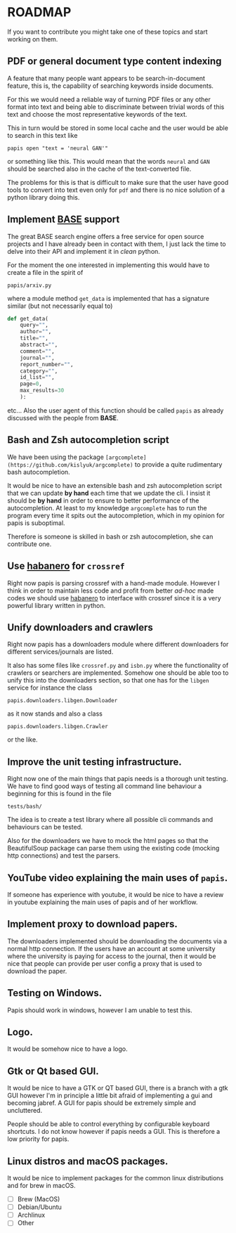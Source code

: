 # ROADMAP

If you want to contribute you might take one of these topics and
start working on them.

## PDF or general document type content indexing

A feature that many people want appears to be search-in-document
feature, this is, the capability of searching keywords inside documents.

For this we would need a reliable way of turning PDF files or any other
format into text and being able to discriminate between trivial words
of this text and choose the most representative keywords of the text.

This in turn would be stored in some local cache and the user would
be able to search in this text like

```
papis open "text = 'neural GAN'"
```

or something like this. This would mean that the words ``neural`` and ``GAN``
should be searched also in the cache of the text-converted file.

The problems for this is that is difficult to make sure that the user
have good tools to convert into text even only for ``pdf`` and there is
no nice solution of a python library doing this.

## Implement [BASE](https://en.wikipedia.org/wiki/BASE_(search_engine)) support

The great BASE search engine offers a free service for open source projects
and I have already been in contact with them, I just lack the time
to delve into their API and implement it in *clean* python.

For the moment the one interested in implementing this would have to create
a file in the spirit of

```
papis/arxiv.py
```

where a module method ``get_data`` is implemented that has a signature
similar (but not necessarily equal to)

```python
def get_data(
    query="",
    author="",
    title="",
    abstract="",
    comment="",
    journal="",
    report_number="",
    category="",
    id_list="",
    page=0,
    max_results=30
    ):
```

etc... Also the user agent of this function should be called ``papis``
as already discussed with the people from **BASE**.

## Bash and Zsh autocompletion script

We have been using the package
``[argcomplete](https://github.com/kislyuk/argcomplete)``
to provide a quite rudimentary bash autocompletion.

It would be nice to have an extensible bash and zsh autocompletion
script that we can update **by hand** each time that we update
the cli. I insist it should be **by hand** in order to ensure
to better performance of the autocompletion. At least to my knowledge
``argcomplete`` has to run the program every time it spits out the
autocompletion, which in my opinion for papis is suboptimal.

Therefore is someone is skilled in bash or zsh autocompletion, she
can contribute one.

## Use [habanero](https://github.com/sckott/habanero) for ``crossref``

Right now papis is parsing crossref with a hand-made module.
However I think in order to maintain less code and profit from better
*ad-hoc* made codes we should use
[habanero](https://github.com/sckott/habanero)  to interface with
crossref since it is a very powerful library written in python.

## Unify downloaders and crawlers

Right now papis has a downloaders module where
different downloaders for different services/journals are listed.

It also has some files like ``crossref.py`` and ``isbn.py``
where the functionality of crawlers or searchers are implemented.
Somehow one should be able too to unify this into the downloaders section,
so that one has for the ``libgen`` service for instance the class

```
papis.downloaders.libgen.Downloader
```

as it now stands and also a class

```
papis.downloaders.libgen.Crawler
```

or the like.

## Improve the unit testing infrastructure.

Right now one of the main things that papis needs is a thorough unit testing.
We have to find good ways of testing all command line behaviour a beginning
for this is found in the file

```
tests/bash/
```

The idea is to create a test library where all possible cli commands
and behaviours can be tested.

Also for the downloaders we have to mock the html pages so that
the BeautifulSoup package can parse them using the existing code
(mocking http connections) and test the parsers.


## YouTube video explaining the main uses of `papis`.

If someone has experience with youtube, it would be nice to have a review
in youtube explaining the main uses of papis and of her workflow.

## Implement proxy to download papers.

The downloaders implemented should be downloading the documents
via a normal http connection. If the users have an account at some university
where the university is paying for access to the journal, then it would
be nice that people can provide per user config a proxy that is used
to download the paper.

## Testing on Windows.

Papis should work in windows, however I am unable to test this.

## Logo.

It would be somehow nice to have a logo.

## Gtk or Qt based GUI.

It would be nice to have a GTK or QT based GUI, there is a branch with a gtk
GUI however I'm in principle a little bit afraid of implementing a gui
and becoming jabref. A GUI for papis should be extremely simple and
uncluttered.

People should be able to control everything by configurable
keyboard shortcuts. I do not know however if papis needs a GUI. This is
therefore a low priority for papis.

## Linux distros and macOS packages.

It would be nice to implement packages for the common linux distributions
and for brew in macOS.

  - [ ] Brew (MacOS)
  - [ ] Debian/Ubuntu
  - [ ] Archlinux
  - [ ] Other
